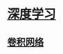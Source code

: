 <link rel="stylesheet" href="https://zhmhbest.gitee.io/hellomathematics/style/index.css">
<script src="https://zhmhbest.gitee.io/hellomathematics/style/index.js"></script>

# [深度学习](https://github.com/zhmhbest/HelloTensorflow)

## [卷积网络](./CNN.html)
